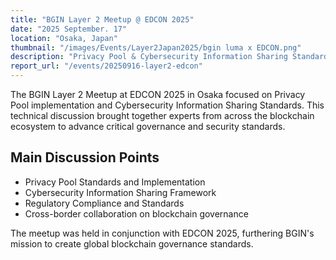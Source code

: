 ```yaml
---
title: "BGIN Layer 2 Meetup @ EDCON 2025"
date: "2025 September. 17"
location: "Osaka, Japan"
thumbnail: "/images/Events/Layer2Japan2025/bgin luma x EDCON.png"
description: "Privacy Pool & Cybersecurity Information Sharing Standards discussion at EDCON 2025"
report_url: "/events/20250916-layer2-edcon"
---
```


The BGIN Layer 2 Meetup at EDCON 2025 in Osaka focused on Privacy Pool implementation and Cybersecurity Information Sharing Standards. This technical discussion brought together experts from across the blockchain ecosystem to advance critical governance and security standards.

## Main Discussion Points

- Privacy Pool Standards and Implementation
- Cybersecurity Information Sharing Framework
- Regulatory Compliance and Standards
- Cross-border collaboration on blockchain governance

The meetup was held in conjunction with EDCON 2025, furthering BGIN's mission to create global blockchain governance standards.